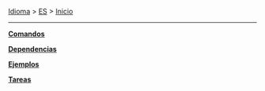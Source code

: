 [Idioma][1] > [ES][2] > [Inicio][2]

***

**[Comandos][3]**

**[Dependencias][4]**

**[Ejemplos][5]**

**[Tareas][6]**

[1]: Select-your-language
[2]: Inicio
[3]: Comandos
[4]: Dependencias
[5]: Ejemplos
[6]: Tareas